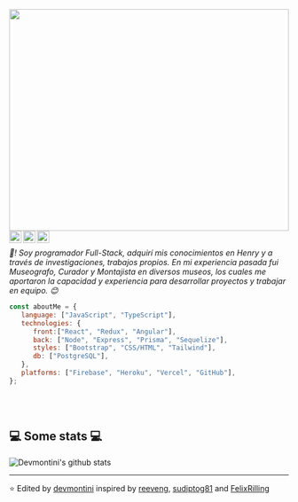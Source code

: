 <div width="100%" height="400px">
  <img width="100%" height="400px" src="https://i.imgur.com/nWF9Stg.gif"/>
</div>

<div style="display: flex, whidth: 100%, justify-content: center">
  <a href="https://www.linkedin.com/in/devmontini/">
    <img align="left" alt="Linkedin" width="22px" src="https://cdn.jsdelivr.net/npm/simple-icons@v3/icons/linkedin.svg" />
  </a>
  <a href="https://github.com/devmontini/">
    <img align="left" alt="GitHub" width="22px" src="https://cdn.jsdelivr.net/npm/simple-icons@v3/icons/github.svg" />
  </a>
  <a href="https://devmontini.github.io/">
    <img align="left" alt="Portfolio" width="22px" src="https://cdn.jsdelivr.net/npm/simple-icons@3.13.0/icons/affinityphoto.svg" />
  </a>
</div>
<br />

<p><em>👋! Soy programador Full-Stack, adquirí mis conocimientos en Henry y a través de investigaciones, trabajos propios. 
  En mi experiencia pasada fui Museografo, Curador y Montajista en diversos museos, los cuales me aportaron la capacidad y experiencia para desarrollar proyectos y trabajar en equipo. 😊</br>
</em>


```javascript
const aboutMe = {
   language: ["JavaScript", "TypeScript"],
   technologies: {
      front:["React", "Redux", "Angular"],
      back: ["Node", "Express", "Prisma", "Sequelize"],
      styles: ["Bootstrap", "CSS/HTML", "Tailwind"],
      db: ["PostgreSQL"],
   },
   platforms: ["Firebase", "Heroku", "Vercel", "GitHub"],
};
```
</br></br>
<h2>💻 Some stats 💻</h2>

![Devmontini's github stats](https://github-readme-stats.vercel.app/api?username=devmontini&show_icons=true&title_color=fff&icon_color=79ff97&text_color=9f9f9f&bg_color=151515)

---

⭐️ Edited by [devmontini](https://github.com/devmontini) inspired by [reeveng](https://github.com/reeveng), [sudiptog81](https://github.com/sudiptog81) and [FelixRilling](https://github.com/)
